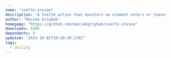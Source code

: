 ```yaml
---
name: "svelte-inview"
description: "A Svelte action that monitors an element enters or leaves the viewport or a parent element. Performant and efficient thanks to using Intersection Observer under the hood."
author: "Maciek Grzybek"
homepage: "https://github.com/maciekgrzybek/svelte-inview"
downloads: 9386
dependents: 9
updated: "2024-10-01T19:10:39.170Z"
tags: 
  - utility
---
```

